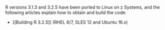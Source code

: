 <!---PACKAGE:R--->
<!---DISTRO:SLES 12:3.2.5--->
<!---DISTRO:SLES 11:3.1.3--->
<!---DISTRO:RHEL 7.1:3.2.5--->
<!---DISTRO:RHEL 6.6:3.2.5--->
<!---DISTRO:Ubuntu 16.x:3.2.5--->

R versions 3.1.3 and 3.2.5 have been ported to Linux on z Systems, and the following articles explain how to obtain and build the code:

- [[Building R 3.2.5]] (RHEL 6/7, SLES 12 and Ubuntu 16.x)

<!--- - [[Building R 3.1.3]] (SLES 11) --->

